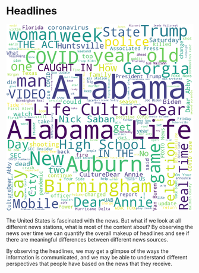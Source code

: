 # Headlines

![image](/assets/pics/alabama_wordcloud.png)

The United States is fascinated with the news. But what if we look at all different news stations, what is most of the content about? By observing the news over time we can quantify the overall makeup of headlines and see if there are meaningful differences between different news sources.

By observing the headlines, we may get a glimpse of the ways the information is communicated, and we may be able to understand different perspectives that people have based on the news that they receive.
